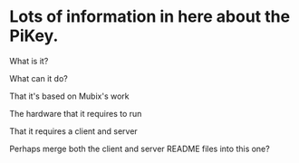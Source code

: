 # Lots of information in here about the PiKey.

What is it?

What can it do?

That it's based on Mubix's work

The hardware that it requires to run

That it requires a client and server

Perhaps merge both the client and server README files into this one?
